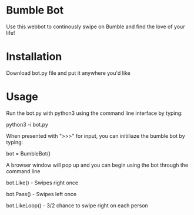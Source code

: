 # Bumble Bot
Use this webbot to continously swipe on Bumble and find the love of your life!

# Installation
Download bot.py file and put it anywhere you'd like

 # Usage
 Run the bot.py with python3 using the command line interface by typing: 
 
 python3 -i bot.py

 When presented with ">>>" for input, you can initiliaze the bumble bot by typing:
  
  bot = BumbleBot()
  
 A browser window will pop up and you can begin using the bot through the command line
  
  bot.Like() - Swipes right once
  
  bot.Pass() - Swipes left once
  
  bot.LikeLoop() - 3/2 chance to swipe right on each person
